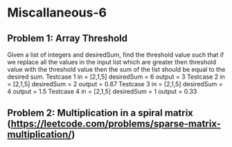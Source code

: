 # Miscallaneous-6
## Problem 1: Array Threshold 

Given a list of integers and desiredSum, find the threshold value such that if we replace all the values in the input list which are greater then threshold value with the threshold value then the sum of the list should be equal to the desired sum. Testcase 1 in = [2,1,5] desiredSum = 6 output = 3 Testcase 2 in = [2,1,5] desiredSum = 2 output = 0.67 Testcase 3 in = [2,1,5] desiredSum = 4 output = 1.5 Testcase 4 in = [2,1,5] desiredSum = 1 output = 0.33

## Problem 2: Multiplication in a spiral matrix (https://leetcode.com/problems/sparse-matrix-multiplication/)



